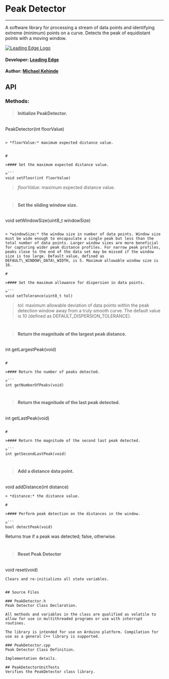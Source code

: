 # Peak Detector
___

A software library for processing a stream of data points and identifying extreme (minimum) points on a curve. Detects the peak of equidistant points with a moving window. 

[![Leading Edge Logo](https://media-exp1.licdn.com/dms/image/C4E0BAQF-UbPKHHBySg/company-logo_200_200/0?e=2159024400&v=beta&t=gL1TuL_tFEYqSpDxn2hsdtfIJe7isOleo7h-oLenYiE)](https://www.linkedin.com/company/leading-edge-mcmaster)

#### Developer: [Leading Edge](macleadingedge@gmail.com)
#### Author: [Michael Kehinde](kehindem@mcmaster.ca)

## API

### Methods:  

>#### Initialize PeakDetector.  

>```
PeakDetector(int floorValue)
```

> *floorValue:* maximum expected distance value.  


#

>#### Set the maximum expected distance value.  

>```
void setFloor(int floorValue)
```

> *floorValue:* maximum expected distance value. 


#

>#### Set the sliding window size.

>```
void setWindowSize(uint8_t windowSize)
```

> *windowSize:* the window size in number of data points. Window size must be wide enough to encapsulate a single peak but less than the total number of data points. Larger window sizes are more beneficial for capturing wider peak distance profiles. For narrow peak profiles, peaks close to the end of the data set may be missed if the window size is too large. Default value, defined as DEFAULT\_WINDOW\_DATA\_WIDTH, is 5. Maximum allowable window size is 16.

#

>#### Set the maximum allowance for dispersion in data points. 

>```
void setTolerance(uint8_t tol)
```

> *tol:* maximum allowable deviation of data points within the 
			peak detection window away from a truly smooth curve.
			The default value is 10 (defined as
			DEFAULT\_DISPERSION\_TOLERANCE).

#


>#### Return the magnitude of the largest peak distance. 

>```
int getLargestPeak(void)
```

#

>#### Return the number of peaks detected. 

>```
int getNumberOfPeaks(void)
```

#

>#### Return the magnitude of the last peak detected.

>```
int getLastPeak(void)
```

#

>#### Return the magnitude of the second last peak detected. 

>```
int getSecondLastPeak(void)
```

#


>#### Add a distance data point.

>```
void addDistance(int distance)
```
> *distance:* the distance value. 

#

>#### Perform peak detection on the distances in the window.

>```
bool detectPeak(void)
```
Returns true if a peak was detected; false, otherwise.

# 

>#### Reset Peak Detector

>```
void reset(void)
```
Clears and re-initializes all state variables. 


## Source Files

### PeakDetector.h 
Peak Detector Class Declaration.

All methods and variables in the class are qualified as volatile to allow for use in multithreaded programs or use with interrupt routines. 

The library is intended for use on Arduino platform. Compilation for use as a general C++ library is supported. 

### PeakDetector.cpp
Peak Detector Class Definition.  

Implementation details.

## PeakDetectorUnitTests
Verifies the PeakDetector class library. 